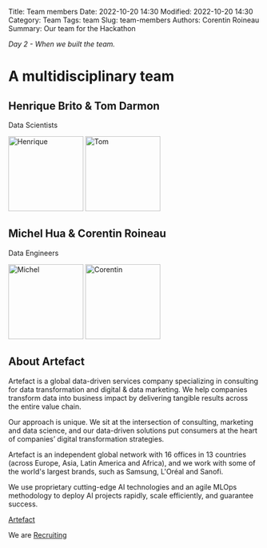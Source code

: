 Title: Team members
Date: 2022-10-20 14:30
Modified: 2022-10-20 14:30
Category: Team
Tags: team
Slug: team-members
Authors: Corentin Roineau
Summary: Our team for the Hackathon

_Day 2 - When we built the team._

# A multidisciplinary team

## Henrique Brito & Tom Darmon

Data Scientists

<img src="https://media.licdn.com/dms/image/C4D03AQEYqUGvO_H1dQ/profile-displayphoto-shrink_400_400/0/1633011518464?e=1672876800&v=beta&t=eKlEz0TBZIgv2SOAkM698rW7DmvlMXVXb-OkREdBpFQ" alt="Henrique" width="150"/> <img src="https://media.licdn.com/dms/image/C4E03AQEpgraBB2KTWg/profile-displayphoto-shrink_400_400/0/1646238416975?e=1672876800&v=beta&t=5cyf_RxkBaLvMO3tJIWtcpWIHXEx8miHKKO-nsBR5_M" alt="Tom" width="150"/>


## Michel Hua & Corentin Roineau

Data Engineers

<img src="https://media.licdn.com/dms/image/C4E03AQERySNGDN1KQA/profile-displayphoto-shrink_400_400/0/1633522976972?e=1672876800&v=beta&t=dR28V_t3on1crNPu6CPal_uxhA_DV-5K3Y2IwalkWDc" alt="Michel" width="150"/> <img src="https://media.licdn.com/dms/image/C4D03AQEJV3BgLmk8mw/profile-displayphoto-shrink_800_800/0/1600335840725?e=1672876800&v=beta&t=vG0KhdWQBn8wRbBTs8wlD5FpSvrZQMSmV6h_lxf8BHY" alt="Corentin" width="150"/>


## About Artefact

Artefact is a global data-driven services company specializing in consulting for data transformation and digital & data marketing. We help companies transform data into business impact by delivering tangible results across the entire value chain.

Our approach is unique. We sit at the intersection of consulting, marketing and data science, and our data-driven solutions put consumers at the heart of companies’ digital transformation strategies.

Artefact is an independent global network with 16 offices in 13 countries (across Europe, Asia, Latin America and Africa), and we work with some of the world's largest brands, such as Samsung, L'Oréal and Sanofi.

We use proprietary cutting-edge AI technologies and an agile MLOps methodology to deploy AI projects rapidly, scale efficiently, and guarantee success.

[Artefact](https://www.artefact.com/about-us/)

We are [Recruiting](https://www.linkedin.com/company/artefact-global/mycompany/)
